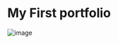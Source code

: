 # My First portfolio 
![image](https://user-images.githubusercontent.com/93023046/222944432-069ef8a7-1a2c-4837-ae4e-a42b59b63f16.png)
